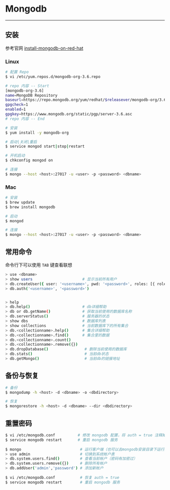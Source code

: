 # Mongodb

--------------------------------------------------------------------------------

## 安装

参考官网 [install-mongodb-on-red-hat](https://docs.mongodb.com/manual/tutorial/install-mongodb-on-red-hat/)

### Linux

```bash
# 配置 Repo
$ vi /etc/yum.repos.d/mongodb-org-3.6.repo

# repo 内容 -- Start
[mongodb-org-3.6]
name=MongoDB Repository
baseurl=https://repo.mongodb.org/yum/redhat/$releasever/mongodb-org/3.6/x86_64/
gpgcheck=1
enabled=1
gpgkey=https://www.mongodb.org/static/pgp/server-3.6.asc
# repo 内容 -- End

# 安装
$ yum install -y mongodb-org

# 启动|关闭|重启
$ service mongod start|stop|restart

# 开机启动
$ chkconfig mongod on

# 连接
$ mongo --host <host>:27017 -u <user> -p <password> <dbname>
```

### Mac

```bash
# 安装
$ brew update
$ brew install mongodb

# 启动
$ mongod

# 连接
$ mongo --host <host>:27017 -u <user> -p <password> <dbname>
```

## 常用命令

命令行下可以使用 `TAB` 键查看联想

```bash
> use <dbname>
> show users                      # 显示当前所有用户
> db.createUser({ user: '<username>', pwd: '<password>', roles: [{ role: 'readWrite', db: '<dbname>' }] })
> db.auth('<username>', '<password>')


> help
> db.help()                       # db详细帮助
> db or db.getName()              # 获取当前使用的数据库名称
> db.serverStatus()               # 服务器的状态
> show dbs                        # 数据库列表
> show collections                # 当前数据库下的所有集合
> db.<collectionname>.help()      # 集合详细帮助
> db.<collectionname>.find()      # 集合里的数据
> db.<collectionname>.count()
> db.<collectionname>.remove({})
> db.dropDatabase()                # 删除当前使用的数据库
> db.stats()                       # 当前db状态
> db.getMongo()                    # 当前db的链接地址
```

## 备份与恢复

```bash
# 备份
$ mongodump -h <host> -d <dbname> -o <dbdirectory>

# 恢复
$ mongorestore -h <host> -d <dbname> --dir <dbdirectory>
```

## 重置密码

```bash
$ vi /etc/mongodb.conf          # 修改 mongodb 配置，将 auth = true 注释掉，或者改成 false
$ service mongodb restart       # 重启 mongodb 服务
 
$ mongo                          # 运行客户端（也可以去mongodb安装目录下运行这个）
> use admin                      # 切换到系统帐户表
> db.system.users.find()         # 查看当前帐户（密码有加密过）
> db.system.users.remove({})     # 删除所有帐户
> db.addUser('admin','password') # 添加新帐户
 
$ vi /etc/mongodb.conf           # 恢复 auth = true
$ service mongodb restart        # 重启 mongodb 服务
```
